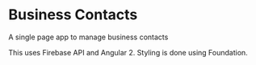 # Business Contacts

A single page app to manage business contacts

This uses Firebase API and Angular 2. Styling is done using Foundation.
